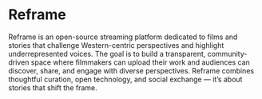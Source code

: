 # Reframe
Reframe is an open-source streaming platform dedicated to films and stories that challenge Western-centric perspectives and highlight underrepresented voices.
The goal is to build a transparent, community-driven space where filmmakers can upload their work and audiences can discover, share, and engage with diverse perspectives.
Reframe combines thoughtful curation, open technology, and social exchange — it’s about stories that shift the frame.

